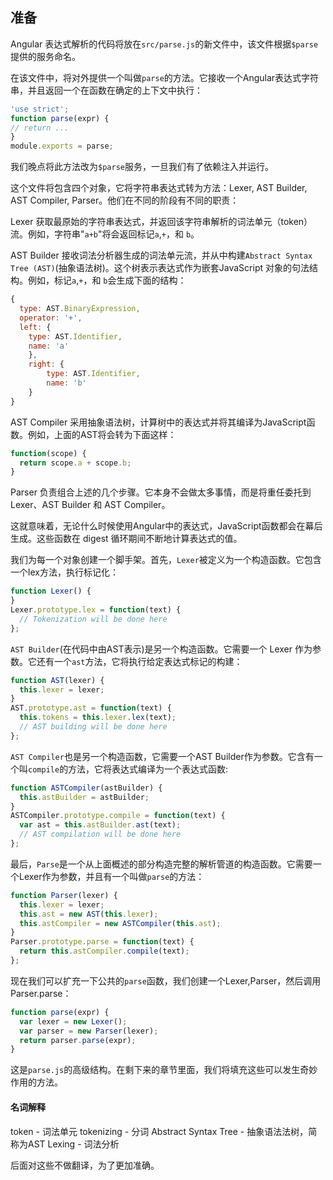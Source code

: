 ## 准备
Angular 表达式解析的代码将放在`src/parse.js`的新文件中，该文件根据`$parse`提供的服务命名。  

在该文件中，将对外提供一个叫做`parse`的方法。它接收一个Angular表达式字符串，并且返回一个在函数在确定的上下文中执行：
```js
'use strict';
function parse(expr) {
// return ...
}
module.exports = parse;
```
我们晚点将此方法改为`$parse`服务，一旦我们有了依赖注入并运行。  

这个文件将包含四个对象，它将字符串表达式转为方法：Lexer, AST Builder, AST Compiler, Parser。他们在不同的阶段有不同的职责：  

Lexer 获取最原始的字符串表达式，并返回该字符串解析的词法单元（token）流。例如，字符串"`a+b`"将会返回标记`a`,`+`，和 `b`。

AST Builder 接收词法分析器生成的词法单元流，并从中构建`Abstract Syntax Tree (AST)`(抽象语法树)。这个树表示表达式作为嵌套JavaScript
对象的句法结构。例如，标记`a`,`+`，和 `b`会生成下面的结构：
```js
{
  type: AST.BinaryExpression,
  operator: '+',
  left: {
    type: AST.Identifier,
    name: 'a'
    },
    right: {
        type: AST.Identifier,
        name: 'b'
    }
}
```

AST Compiler 采用抽象语法树，计算树中的表达式并将其编译为JavaScript函数。例如，上面的AST将会转为下面这样：
```js
function(scope) {
  return scope.a + scope.b;
}
```

Parser 负责组合上述的几个步骤。它本身不会做太多事情，而是将重任委托到 Lexer、AST Builder 和 AST Compiler。

这就意味着，无论什么时候使用Angular中的表达式，JavaScript函数都会在幕后生成。这些函数在 digest 循环期间不断地计算表达式的值。

我们为每一个对象创建一个脚手架。首先，`Lexer`被定义为一个构造函数。它包含一个lex方法，执行标记化：
```js
function Lexer() {
}
Lexer.prototype.lex = function(text) {
  // Tokenization will be done here
};
```

`AST Builder`(在代码中由AST表示)是另一个构造函数。它需要一个 Lexer 作为参数。它还有一个`ast`方法，它将执行给定表达式标记的构建：
```js
function AST(lexer) {
  this.lexer = lexer;
}
AST.prototype.ast = function(text) {
  this.tokens = this.lexer.lex(text);
  // AST building will be done here
};
```

`AST Compiler`也是另一个构造函数，它需要一个AST Builder作为参数。它含有一个叫`compile`的方法，它将表达式编译为一个表达式函数:
```js
function ASTCompiler(astBuilder) {
  this.astBuilder = astBuilder;
}
ASTCompiler.prototype.compile = function(text) {
  var ast = this.astBuilder.ast(text);
  // AST compilation will be done here
};
```

最后，`Parse`是一个从上面概述的部分构造完整的解析管道的构造函数。它需要一个Lexer作为参数，并且有一个叫做`parse`的方法：
```js
function Parser(lexer) {
  this.lexer = lexer;
  this.ast = new AST(this.lexer);
  this.astCompiler = new ASTCompiler(this.ast);
}
Parser.prototype.parse = function(text) {
  return this.astCompiler.compile(text);
};
```

现在我们可以扩充一下公共的`parse`函数，我们创建一个Lexer,Parser，然后调用Parser.parse：
```js
function parse(expr) {
  var lexer = new Lexer();
  var parser = new Parser(lexer);
  return parser.parse(expr);
}
```
这是`parse.js`的高级结构。在剩下来的章节里面，我们将填充这些可以发生奇妙作用的方法。


#### 名词解释
token - 词法单元
tokenizing - 分词
Abstract Syntax Tree - 抽象语法法树，简称为AST
Lexing - 词法分析

后面对这些不做翻译，为了更加准确。